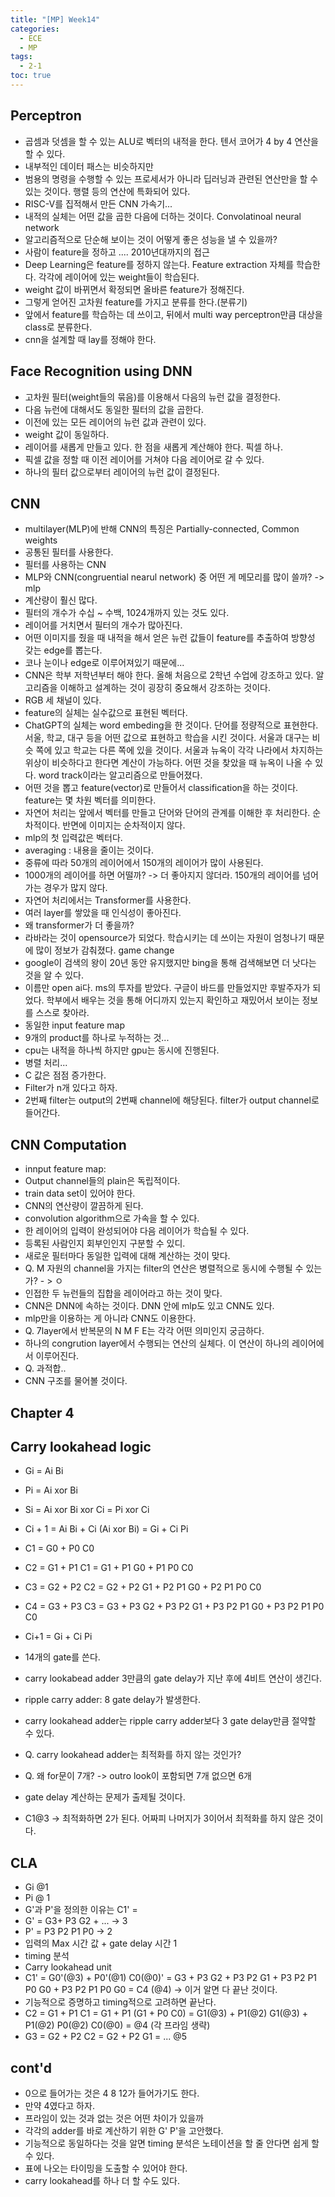 ```yaml
---
title: "[MP] Week14"
categories:
  - ECE
  - MP
tags:
  - 2-1
toc: true
---
```


## Perceptron

- 곱셈과 덧셈을 할 수 있는 ALU로 벡터의 내적을 한다. 텐서 코어가 4 by 4 연산을 할 수 있다.
- 내부적인 데이터 패스는 비슷하지만
- 범용의 명령을 수행할 수 있는 프로세서가 아니라 딥러닝과 관련된 연산만을 할 수 있는 것이다. 행렬 등의 연산에 특화되어 있다.
- RISC-V를 집적해서 만든 CNN 가속기...
- 내적의 실체는 어떤 값을 곱한 다음에 더하는 것이다. Convolatinoal neural network
- 알고리즘적으로 단순해 보이는 것이 어떻게 좋은 성능을 낼 수 있을까?
- 사람이 feature을 정하고 .... 2010년대까지의 접근
- Deep Learning은 feature를 정하지 않는다. Feature extraction 자체를 학습한다. 각각에 레이어에 있는 weight들이 학습된다.
- weight 값이 바뀌면서 확정되면 올바른 feature가 정해진다.
- 그렇게 얻어진 고차원 feature를 가지고 분류를 한다.(분류기)
- 앞에서 feature를 학습하는 데 쓰이고, 뒤에서 multi way perceptron만큼 대상을 class로 분류한다.
- cnn을 설계할 때 lay를 정해야 한다.

## Face Recognition using DNN

- 고차원 필터(weight들의 묶음)를 이용해서 다음의 뉴런 값을 결정한다.
- 다음 뉴런에 대해서도 동일한 필터의 값을 곱한다.
- 이전에 있는 모든 레이어의 뉴런 값과 관련이 있다.
- weight 값이 동일하다.
- 레이어를 새롭게 만들고 있다. 한 점을 새롭게 계산해야 한다. 픽셀 하나.
- 픽셀 값을 정할 때 이전 레이어를 거쳐야 다음 레이어로 갈 수 있다.
- 하나의 필터 값으로부터 레이어의 뉴런 값이 결정된다.

## CNN

- multilayer(MLP)에 반해 CNN의 특징은 Partially-connected, Common weights
- 공통된 필터를 사용한다.
- 필터를 사용하는 CNN
- MLP와 CNN(congruential nearul network) 중 어떤 게 메모리를 많이 쓸까? -> mlp
- 계산량이 훨신 많다.
- 필터의 개수가 수십 ~ 수백, 1024개까지 있는 것도 있다.
- 레이어를 거치면서 필터의 개수가 많아진다.
- 어떤 이미지를 줬을 때 내적을 해서 얻은 뉴런 값들이 feature를 추출하여 방향성 갖는 edge를 뽑는다.
- 코나 눈이나 edge로 이루어져있기 때문에...
- CNN은 학부 저학년부터 해야 한다. 올해 처음으로 2학년 수업에 강조하고 있다. 알고리즘을 이해하고 설계하는 것이 굉장히 중요해서 강조하는 것이다.
- RGB 세 채널이 있다.
- feature의 실체는 실수값으로 표현된 벡터다.
- ChatGPT의 실체는 word embeding을 한 것이다. 단어를 정량적으로 표현한다. 서울, 학교, 대구 등을 어떤 값으로 표현하고 학습을 시킨 것이다. 서울과 대구는 비슷 쪽에 있고 학교는 다른 쪽에 있을 것이다. 서울과 뉴옥이 각각 나라에서 차지하는 위상이 비슷하다고 한다면 계산이 가능하다. 어떤 것을 찾았을 때 뉴옥이 나올 수 있다. word track이라는 알고리즘으로 만들어졌다.
- 어떤 것을 뽑고 feature(vector)로 만들어서 classification을 하는 것이다. feature는 몇 차원 벡터를 의미한다.
- 자연어 처리는 앞에서 벡터를 만들고 단어와 단어의 관계를 이해한 후 처리한다. 순차적이다. 반면에 이미지는 순차적이지 않다.
- mlp의 첫 입력값은 벡터다.
- averaging : 내용을 줄이는 것이다.
- 중류에 따라 50개의 레이어에서 150개의 레이어가 많이 사용된다.
- 1000개의 레이어를 하면 어떨까? -> 더 좋아지지 않더라. 150개의 레이어를 넘어가는 경우가 많지 않다.
- 자연어 처리에서는 Transformer를 사용한다.
- 여러 layer를 쌓았을 때 인식성이 좋아진다.
- 왜 transformer가 더 좋을까?
- 라바라는 것이 opensource가 되었다. 학습시키는 데 쓰이는 자원이 엄청나기 때문에 많이 정보가 감춰졌다. game change
- google이 검색의 왕이 20년 동안 유지했지만 bing을 통해 검색해보면 더 낫다는 것을 알 수 있다.
- 이름만 open ai다. ms의 투자를 받았다. 구글이 바드를 만들었지만 후발주자가 되었다. 학부에서 배우는 것을 통해 어디까지 있는지 확인하고 재밌어서 보이는 정보를 스스로 찾아라.
- 동일한 input feature map
- 9개의 product를 하나로 누적하는 것...
- cpu는 내적을 하나씩 하지만 gpu는 동시에 진행된다.
- 병렬 처리...
- C 값은 점점 증가한다.
- Filter가 n개 있다고 하자.
- 2번째 filter는 output의 2번째 channel에 해당된다. filter가 output channel로 들어간다.

## CNN Computation

- innput feature map:
- Output channel들의 plain은 독립적이다.
- train data set이 있어야 한다.
- CNN의 연산량이 깔끔하게 된다.
- convolution algorithm으로 가속을 할 수 있다.
- 한 레이어의 입력이 완성되어야 다음 레이어가 학습될 수 있다.
- 등록된 사람인지 회부인인지 구분할 수 있디.
- 새로운 필터마다 동일한 입력에 대해 계산하는 것이 맞다.
- Q. M 자원의 channel을 가지는 filter의 연산은 병렬적으로 동시에 수행될 수 있는가? - > ㅇ
- 인접한 두 뉴런들의 집합을 레이어라고 하는 것이 맞다.
- CNN은 DNN에 속하는 것이다. DNN 안에 mlp도 있고 CNN도 있다.
- mlp만을 이용하는 게 아니라 CNN도 이용한다.
- Q. 7layer에서 반복문의 N M F E는 각각 어떤 의미인지 궁금하다.
- 하나의 congrution layer에서 수행되는 연산의 실체다. 이 연산이 하나의 레이어에서 이루어진다.
- Q. 과적합..
- CNN 구조를 물어볼 것이다.

## Chapter 4

## Carry lookahead logic

- Gi = Ai Bi
- Pi = Ai xor Bi
- Si = Ai xor Bi xor Ci = Pi xor Ci
- Ci + 1 = Ai Bi + Ci (Ai xor Bi) = Gi + Ci Pi

- C1 = G0 + P0 C0
- C2 = G1 + P1 C1 = G1 + P1 G0 + P1 P0 C0
- C3 = G2 + P2 C2 = G2 + P2 G1 + P2 P1 G0 + P2 P1 P0 C0
- C4 = G3 + P3 C3 = G3 + P3 G2 + P3 P2 G1 + P3 P2 P1 G0 + P3 P2 P1 P0 C0

- Ci+1 = Gi + Ci Pi

- 14개의 gate를 쓴다.
- carry lookabead adder 3만큼의 gate delay가 지난 후에 4비트 연산이 생긴다.
- ripple carry adder: 8 gate delay가 발생한다.
- carry lookahead adder는 ripple carry adder보다 3 gate delay만큼 절약할 수 있다.
- Q. carry lookahead adder는 최적화를 하지 않는 것인가?
- Q. 왜 for문이 7개? -> outro look이 포함되면 7개 없으면 6개
- gate delay 계산하는 문제가 출제될 것이다.
- C1@3 -> 최적화하면 2가 된다. 어짜피 나머지가 3이어서 최적화를 하지 않은 것이다.

## CLA

- Gi @1
- Pi @ 1
- G'과 P'을 정의한 이유는 C1' =
- G' = G3+ P3 G2 + ... -> 3
- P' = P3 P2 P1 P0 -> 2
- 입력의 Max 시간 값 + gate delay 시간 1
- timing 분석
- Carry lookahead unit
- C1' = G0'(@3) + P0'(@1) C0(@0)' = G3 + P3 G2 + P3 P2 G1 + P3 P2 P1 P0 G0 + P3 P2 P1 P0 G0 = C4 (@4) -> 이거 알면 다 끝난 것이다.
- 기능적으로 증명하고 timing적으로 고려하면 끝난다.
- C2 = G1 + P1 C1 = G1 + P1 (G1 + P0 C0) = G1(@3) + P1(@2) G1(@3) + P1(@2) P0(@2) C0(@0) = @4 (각 프라임 생략)
- G3 = G2 + P2 C2 = G2 + P2 G1 = ... @5

## cont'd

- 0으로 들어가는 것은 4 8 12가 들어가기도 한다.
- 만약 4였다고 하자.
- 프라임이 있는 것과 없는 것은 어떤 차이가 있을까
- 각각의 adder를 바로 계산하기 위한 G' P'을 고안했다.
- 기능적으로 동일하다는 것을 알면 timing 분석은 노테이션을 할 줄 안다면 쉽게 할 수 있다.
- 표에 나오는 타이밍을 도출할 수 있어야 한다.
- carry lookahead를 하나 더 할 수도 있다.
